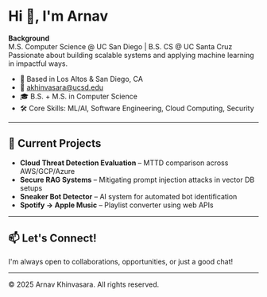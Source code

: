 # Hi 👋, I'm Arnav

**Background**  
M.S. Computer Science @ UC San Diego | B.S. CS @ UC Santa Cruz  
Passionate about building scalable systems and applying machine learning in impactful ways.

- 📍 Based in Los Altos & San Diego, CA  
- 📧 akhinvasara@ucsd.edu  
- 🎓 B.S. + M.S. in Computer Science  
- 🛠️ Core Skills: ML/AI, Software Engineering, Cloud Computing, Security

---

## 🚀 Current Projects

- **Cloud Threat Detection Evaluation** – MTTD comparison across AWS/GCP/Azure  
- **Secure RAG Systems** – Mitigating prompt injection attacks in vector DB setups  
- **Sneaker Bot Detector** – AI system for automated bot identification 
- **Spotify → Apple Music** – Playlist converter using web APIs

---

## 📫 Let's Connect!
I'm always open to collaborations, opportunities, or just a good chat!

---

© 2025 Arnav Khinvasara. All rights reserved.
